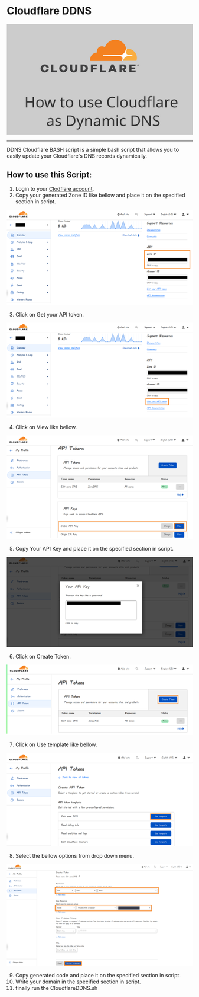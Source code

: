 # Cloudflare DDNS

![Cloudflare DDNS](https://github.com/zakery1369/pics/blob/master/DDNS-CloudFlare/CloudflareDDNS.png?raw=true)

---

DDNS Cloudflare BASH script is a simple bash script that allows you to easily update your Cloudflare's DNS records dynamically.

## How to use this Script:

1. Login to your [Clodflare account](https://dash.cloudflare.com/login).
2. Copy your generated Zone ID like bellow and place it on the specified section in script.

![Zone_id](https://github.com/zakery1369/pics/blob/master/DDNS-CloudFlare/Zone_id.png?raw=true)

3. Click on Get your API token.

![Global_api_key](https://github.com/zakery1369/pics/blob/master/DDNS-CloudFlare/Global_api_key.png?raw=true)

4. Click on View like bellow.

![Global_api_key1](https://github.com/zakery1369/pics/blob/master/DDNS-CloudFlare/Global_api_key1.png?raw=true)

5. Copy Your API Key and place it on the specified section in script.

![Global_api_key2](https://github.com/zakery1369/pics/blob/master/DDNS-CloudFlare/Global_api_key2.png?raw=true)

6. Click on Create Token.

![Bearer_key](https://github.com/zakery1369/pics/blob/master/DDNS-CloudFlare/Bearer_key.png?raw=true)

7. Click on Use template like bellow.

![Bearer_key1](https://github.com/zakery1369/pics/blob/master/DDNS-CloudFlare/Bearer_key1.png?raw=true)

8. Select the bellow options from drop down menu.

![Bearer_key2](https://github.com/zakery1369/pics/blob/master/DDNS-CloudFlare/Bearer_key2.png?raw=true)

9. Copy generated code and place it on the specified section in script.
10. Write your domain in the specified section in script.
10. finally run the CloudflareDDNS.sh

